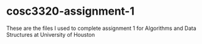 # cosc3320-assignment-1
These are the files I used to complete assignment 1 for Algorithms and Data Structures at University of Houston
